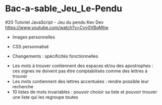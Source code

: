 # Bac-a-sable_Jeu_Le-Pendu

#20 Tutoriel JavaScript - Jeu du pendu
Kev Dev
https://www.youtube.com/watch?v=Cvy0VBqMliw

+ Images personnelles
+ CSS personnalisé

+ Changements : spécificités fonctionnelles
- Les mots à trouver contiennent des espaces et/ou des apostrophes : ces signes ne doivent pas être comptabilisés comme des lettres à trouver
- Les mots contiennent des lettres accentuées : rendre possible leur recherche
- 10 listes de mots invariables : pouvoir choisir sa liste et pouvoir trouver une liste qui les regroupe toutes
